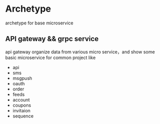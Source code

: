 # Archetype
archetype for base microservice

## API gateway && grpc service
api gateway organize data from various micro service，and show some basic microservice for common project like 
- api
- sms 
- msgpush
- oauth
- order
- feeds
- account
- coupons
- invitaion
- sequence
